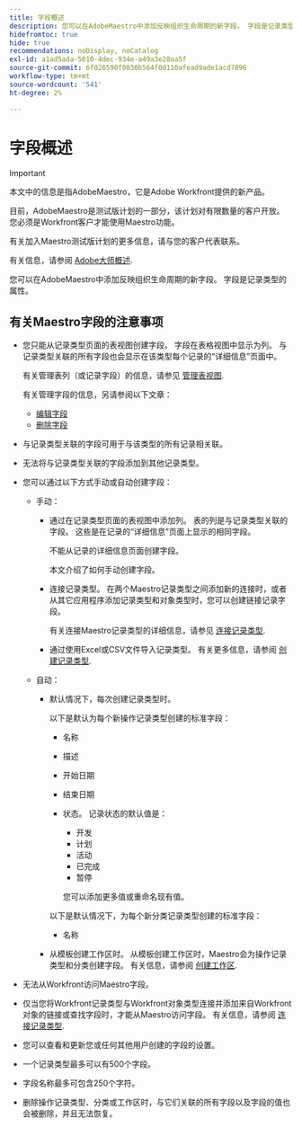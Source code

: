 ```yaml
---
title: 字段概述
description: 您可以在AdobeMaestro中添加反映组织生命周期的新字段。 字段是记录类型的属性。
hidefromtoc: true
hide: true
recommendations: noDisplay, noCatalog
exl-id: a1ad5ada-5010-4dec-934e-a49a3e28aa5f
source-git-commit: 6f026590f0030b564f0d110afead9ade1acd7896
workflow-type: tm+mt
source-wordcount: '541'
ht-degree: 2%

---
```


# 字段概述

<!--
title: Field overview
description: You can add new fields in Adobe Maestro that reflect your organization's lifecycle. Fields are attributes of record types. 
hidefromtoc: yes
author: Alina
feature: Work Management (***************WE NEED A NEW ONE HERE***********)
role: User, Admin
hide: yes
-->

<!--update the metadata with real information when making this available in TOC and in the left nav-->

>[!IMPORTANT]
>
>本文中的信息是指AdobeMaestro，它是Adobe Workfront提供的新产品。
>
>目前，AdobeMaestro是测试版计划的一部分，该计划对有限数量的客户开放。 您必须是Workfront客户才能使用Maestro功能。
>
>有关加入Maestro测试版计划的更多信息，请与您的客户代表联系。
>
>有关信息，请参阅 [Adobe大师概述](../maestro-overview.md).

您可以在AdobeMaestro中添加反映组织生命周期的新字段。 字段是记录类型的属性。


## 有关Maestro字段的注意事项

* 您只能从记录类型页面的表视图创建字段。 字段在表格视图中显示为列。 与记录类型关联的所有字段也会显示在该类型每个记录的“详细信息”页面中。

  有关管理表列（或记录字段）的信息，请参见 [管理表视图](../views/manage-the-table-view.md).

  有关管理字段的信息，另请参阅以下文章：

   * [编辑字段](../fields/edit-fields.md)
   * [删除字段](../fields/delete-fields.md)

* 与记录类型关联的字段可用于与该类型的所有记录相关联。 <!--will this change and will the fields be available for other record types, too?! Also, the next bullet might need to change too if this one changes -->

* 无法将与记录类型关联的字段添加到其他记录类型。 <!-- this will change when they open the Field library tab when creating a field-->

* 您可以通过以下方式手动或自动创建字段：

   * 手动：

      * 通过在记录类型页面的表视图中添加列。 表的列是与记录类型关联的字段。 这些是在记录的“详细信息”页面上显示的相同字段。

        不能从记录的详细信息页面创建字段。

        本文介绍了如何手动创建字段。

      * 连接记录类型。 在两个Maestro记录类型之间添加新的连接时，或者从其它应用程序添加记录类型和对象类型时，您可以创建链接记录字段。

        <!--* Importing record types with fields using a CSV or an Excel file. - this is not available yet-->

        有关连接Maestro记录类型的详细信息，请参见 [连接记录类型](../architecture/connect-record-types.md).

      * 通过使用Excel或CSV文件导入记录类型。 有关更多信息，请参阅 [创建记录类型](../architecture/create-record-types.md).

   * 自动：

      * 默认情况下，每次创建记录类型时。

        以下是默认为每个新操作记录类型创建的标准字段：

         * 名称
         * 描述
         * 开始日期
         * 结束日期
         * 状态。 记录状态的默认值是：
            * 开发
            * 计划
            * 活动
            * 已完成
            * 暂停

           您可以添加更多值或重命名现有值。

        以下是默认情况下，为每个新分类记录类型创建的标准字段：

         * 名称 <!--will more be added? If not, consider rephrasing this bullet-->

      * 从模板创建工作区时。 从模板创建工作区时，Maestro会为操作记录类型和分类创建字段。 有关信息，请参阅 [创建工作区](../architecture/create-workspaces.md).

* 无法从Workfront访问Maestro字段。

* 仅当您将Workfront记录类型与Workfront对象类型连接并添加来自Workfront对象的链接或查找字段时，才能从Maestro访问字段。 有关信息，请参阅 [连接记录类型](../architecture/connect-record-types.md).

* 您可以查看和更新您或任何其他用户创建的字段的设置。 <!--this will change with access/ permissions-->

* 一个记录类型最多可以有500个字段。

* 字段名称最多可包含250个字符。

* 删除操作记录类型、分类或工作区时，与它们关联的所有字段以及字段的值也会被删除，并且无法恢复。 <!-- this might change with a possible recycle bin solution?!-->
